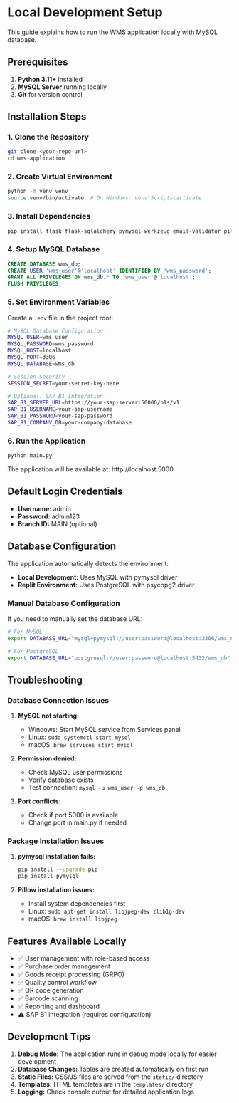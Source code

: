 # Local Development Setup

This guide explains how to run the WMS application locally with MySQL database.

## Prerequisites

1. **Python 3.11+** installed
2. **MySQL Server** running locally
3. **Git** for version control

## Installation Steps

### 1. Clone the Repository
```bash
git clone <your-repo-url>
cd wms-application
```

### 2. Create Virtual Environment
```bash
python -m venv venv
source venv/bin/activate  # On Windows: venv\Scripts\activate
```

### 3. Install Dependencies
```bash
pip install flask flask-sqlalchemy pymysql werkzeug email-validator pillow pyjwt qrcode requests sqlalchemy gunicorn
```

### 4. Setup MySQL Database
```sql
CREATE DATABASE wms_db;
CREATE USER 'wms_user'@'localhost' IDENTIFIED BY 'wms_password';
GRANT ALL PRIVILEGES ON wms_db.* TO 'wms_user'@'localhost';
FLUSH PRIVILEGES;
```

### 5. Set Environment Variables

Create a `.env` file in the project root:
```bash
# MySQL Database Configuration
MYSQL_USER=wms_user
MYSQL_PASSWORD=wms_password
MYSQL_HOST=localhost
MYSQL_PORT=3306
MYSQL_DATABASE=wms_db

# Session Security
SESSION_SECRET=your-secret-key-here

# Optional: SAP B1 Integration
SAP_B1_SERVER_URL=https://your-sap-server:50000/b1s/v1
SAP_B1_USERNAME=your-sap-username
SAP_B1_PASSWORD=your-sap-password
SAP_B1_COMPANY_DB=your-company-database
```

### 6. Run the Application
```bash
python main.py
```

The application will be available at: http://localhost:5000

## Default Login Credentials

- **Username:** admin
- **Password:** admin123
- **Branch ID:** MAIN (optional)

## Database Configuration

The application automatically detects the environment:

- **Local Development:** Uses MySQL with pymysql driver
- **Replit Environment:** Uses PostgreSQL with psycopg2 driver

### Manual Database Configuration

If you need to manually set the database URL:

```bash
# For MySQL
export DATABASE_URL="mysql+pymysql://user:password@localhost:3306/wms_db"

# For PostgreSQL
export DATABASE_URL="postgresql://user:password@localhost:5432/wms_db"
```

## Troubleshooting

### Database Connection Issues

1. **MySQL not starting:**
   - Windows: Start MySQL service from Services panel
   - Linux: `sudo systemctl start mysql`
   - macOS: `brew services start mysql`

2. **Permission denied:**
   - Check MySQL user permissions
   - Verify database exists
   - Test connection: `mysql -u wms_user -p wms_db`

3. **Port conflicts:**
   - Check if port 5000 is available
   - Change port in main.py if needed

### Package Installation Issues

1. **pymysql installation fails:**
   ```bash
   pip install --upgrade pip
   pip install pymysql
   ```

2. **Pillow installation issues:**
   - Install system dependencies first
   - Linux: `sudo apt-get install libjpeg-dev zlib1g-dev`
   - macOS: `brew install libjpeg`

## Features Available Locally

- ✅ User management with role-based access
- ✅ Purchase order management
- ✅ Goods receipt processing (GRPO)
- ✅ Quality control workflow
- ✅ QR code generation
- ✅ Barcode scanning
- ✅ Reporting and dashboard
- ⚠️ SAP B1 integration (requires configuration)

## Development Tips

1. **Debug Mode:** The application runs in debug mode locally for easier development
2. **Database Changes:** Tables are created automatically on first run
3. **Static Files:** CSS/JS files are served from the `static/` directory
4. **Templates:** HTML templates are in the `templates/` directory
5. **Logging:** Check console output for detailed application logs